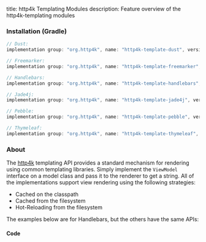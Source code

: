 title: http4k Templating Modules
description: Feature overview of the http4k-templating modules

### Installation (Gradle)

```groovy
// Dust: 
implementation group: "org.http4k", name: "http4k-template-dust", version: "3.280.0"

// Freemarker: 
implementation group: "org.http4k", name: "http4k-template-freemarker", version: "3.280.0"

// Handlebars: 
implementation group: "org.http4k", name: "http4k-template-handlebars", version: "3.280.0"

// Jade4j: 
implementation group: "org.http4k", name: "http4k-template-jade4j", version: "3.280.0"

// Pebble: 
implementation group: "org.http4k", name: "http4k-template-pebble", version: "3.280.0"

// Thymeleaf: 
implementation group: "org.http4k", name: "http4k-template-thymeleaf", version: "3.280.0"
```

### About
The [http4k] templating API provides a standard mechanism for rendering using common templating libraries. Simply implement the `ViewModel` interface on a model class and pass it to the renderer to get a string. All of the implementations support view rendering using the following strategies:

* Cached on the classpath
* Cached from the filesystem
* Hot-Reloading from the filesystem

The examples below are for Handlebars, but the others have the same APIs:

#### Code  [<img class="octocat"/>](https://github.com/http4k/http4k/blob/master/src/docs/guide/modules/templating/example.kt)

<script src="https://gist-it.appspot.com/https://github.com/http4k/http4k/blob/master/src/docs/guide/modules/templating/example.kt"></script>

[http4k]: https://http4k.org
